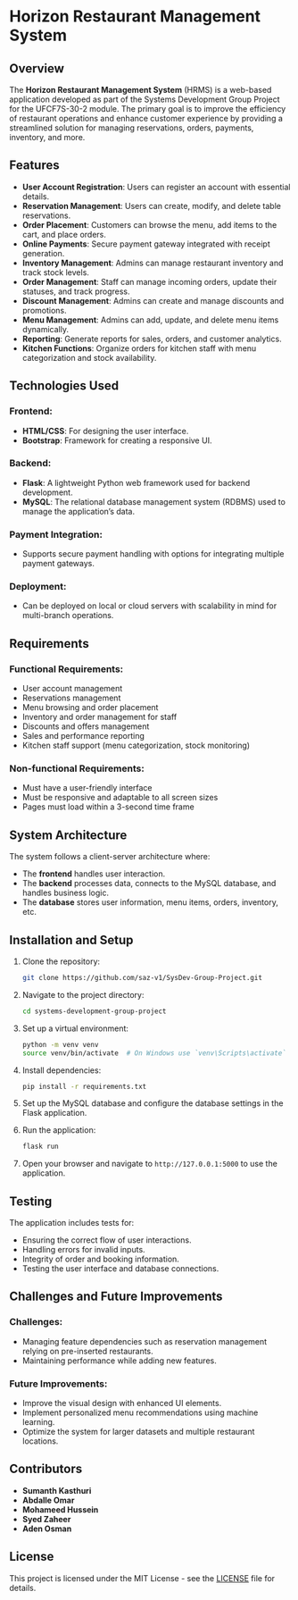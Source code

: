 # Horizon Restaurant Management System

## Overview

The **Horizon Restaurant Management System** (HRMS) is a web-based application developed as part of the Systems Development Group Project for the UFCF7S-30-2 module. The primary goal is to improve the efficiency of restaurant operations and enhance customer experience by providing a streamlined solution for managing reservations, orders, payments, inventory, and more.

## Features

- **User Account Registration**: Users can register an account with essential details.
- **Reservation Management**: Users can create, modify, and delete table reservations.
- **Order Placement**: Customers can browse the menu, add items to the cart, and place orders.
- **Online Payments**: Secure payment gateway integrated with receipt generation.
- **Inventory Management**: Admins can manage restaurant inventory and track stock levels.
- **Order Management**: Staff can manage incoming orders, update their statuses, and track progress.
- **Discount Management**: Admins can create and manage discounts and promotions.
- **Menu Management**: Admins can add, update, and delete menu items dynamically.
- **Reporting**: Generate reports for sales, orders, and customer analytics.
- **Kitchen Functions**: Organize orders for kitchen staff with menu categorization and stock availability.

## Technologies Used

### Frontend:
- **HTML/CSS**: For designing the user interface.
- **Bootstrap**: Framework for creating a responsive UI.

### Backend:
- **Flask**: A lightweight Python web framework used for backend development.
- **MySQL**: The relational database management system (RDBMS) used to manage the application’s data.

### Payment Integration:
- Supports secure payment handling with options for integrating multiple payment gateways.

### Deployment:
- Can be deployed on local or cloud servers with scalability in mind for multi-branch operations.

## Requirements

### Functional Requirements:
- User account management
- Reservations management
- Menu browsing and order placement
- Inventory and order management for staff
- Discounts and offers management
- Sales and performance reporting
- Kitchen staff support (menu categorization, stock monitoring)

### Non-functional Requirements:
- Must have a user-friendly interface
- Must be responsive and adaptable to all screen sizes
- Pages must load within a 3-second time frame

## System Architecture

The system follows a client-server architecture where:
- The **frontend** handles user interaction.
- The **backend** processes data, connects to the MySQL database, and handles business logic.
- The **database** stores user information, menu items, orders, inventory, etc.

## Installation and Setup

1. Clone the repository:
   ```bash
   git clone https://github.com/saz-v1/SysDev-Group-Project.git
   ```

2. Navigate to the project directory:
   ```bash
   cd systems-development-group-project
   ```

3. Set up a virtual environment:
   ```bash
   python -m venv venv
   source venv/bin/activate  # On Windows use `venv\Scripts\activate`
   ```

4. Install dependencies:
   ```bash
   pip install -r requirements.txt
   ```

5. Set up the MySQL database and configure the database settings in the Flask application.

6. Run the application:
   ```bash
   flask run
   ```

7. Open your browser and navigate to `http://127.0.0.1:5000` to use the application.

## Testing

The application includes tests for:
- Ensuring the correct flow of user interactions.
- Handling errors for invalid inputs.
- Integrity of order and booking information.
- Testing the user interface and database connections.

## Challenges and Future Improvements

### Challenges:
- Managing feature dependencies such as reservation management relying on pre-inserted restaurants.
- Maintaining performance while adding new features.

### Future Improvements:
- Improve the visual design with enhanced UI elements.
- Implement personalized menu recommendations using machine learning.
- Optimize the system for larger datasets and multiple restaurant locations.

## Contributors

- **Sumanth Kasthuri**
- **Abdalle Omar**
- **Mohameed Hussein**
- **Syed Zaheer**
- **Aden Osman**

## License

This project is licensed under the MIT License - see the [LICENSE](LICENSE) file for details.
